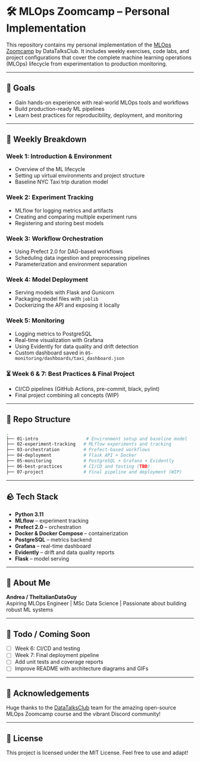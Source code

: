 # 🛠️ MLOps Zoomcamp – Personal Implementation

This repository contains my personal implementation of the [MLOps Zoomcamp](https://github.com/DataTalksClub/mlops-zoomcamp) by DataTalksClub. It includes weekly exercises, code labs, and project configurations that cover the complete machine learning operations (MLOps) lifecycle from experimentation to production monitoring.

---

## 🚀 Goals

- Gain hands-on experience with real-world MLOps tools and workflows
- Build production-ready ML pipelines
- Learn best practices for reproducibility, deployment, and monitoring

---

## 📆 Weekly Breakdown

### Week 1: Introduction & Environment
- Overview of the ML lifecycle
- Setting up virtual environments and project structure
- Baseline NYC Taxi trip duration model

### Week 2: Experiment Tracking
- MLflow for logging metrics and artifacts
- Creating and comparing multiple experiment runs
- Registering and storing best models

### Week 3: Workflow Orchestration
- Using Prefect 2.0 for DAG-based workflows
- Scheduling data ingestion and preprocessing pipelines
- Parameterization and environment separation

### Week 4: Model Deployment
- Serving models with Flask and Gunicorn
- Packaging model files with `joblib`
- Dockerizing the API and exposing it locally

### Week 5: Monitoring
- Logging metrics to PostgreSQL
- Real-time visualization with Grafana
- Using Evidently for data quality and drift detection
- Custom dashboard saved in `05-monitoring/dashboards/taxi_dashboard.json`

### ⏳ Week 6 & 7: Best Practices & Final Project
- CI/CD pipelines (GitHub Actions, pre-commit, black, pylint)
- Final project combining all concepts (WIP)

---

## 📁 Repo Structure

```bash
.
├── 01-intro                  # Environment setup and baseline model
├── 02-experiment-tracking   # MLflow experiments and tracking
├── 03-orchestration         # Prefect-based workflows
├── 04-deployment            # Flask API + Docker
├── 05-monitoring            # PostgreSQL + Grafana + Evidently
├── 06-best-practices        # CI/CD and testing (TBD)
├── 07-project               # Final pipeline and deployment (WIP)
```

---

## 🪨 Tech Stack

- **Python 3.11**
- **MLflow** – experiment tracking
- **Prefect 2.0** – orchestration
- **Docker & Docker Compose** – containerization
- **PostgreSQL** – metrics backend
- **Grafana** – real-time dashboard
- **Evidently** – drift and data quality reports
- **Flask** – model serving

---

## 👤 About Me

**Andrea / TheItalianDataGuy**  
Aspiring MLOps Engineer | MSc Data Science | Passionate about building robust ML systems

---

## 📅 Todo / Coming Soon

- [ ] Week 6: CI/CD and testing
- [ ] Week 7: Final deployment pipeline
- [ ] Add unit tests and coverage reports
- [ ] Improve README with architecture diagrams and GIFs

---

## 📅 Acknowledgements

Huge thanks to the [DataTalksClub](https://github.com/DataTalksClub/mlops-zoomcamp) team for the amazing open-source MLOps Zoomcamp course and the vibrant Discord community!

---

## 📢 License

This project is licensed under the MIT License. Feel free to use and adapt!